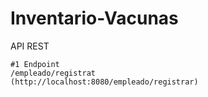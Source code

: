# Inventario-Vacunas
API REST
~~~
#1 Endpoint
/empleado/registrat
(http://localhost:8080/empleado/registrar)
~~~
